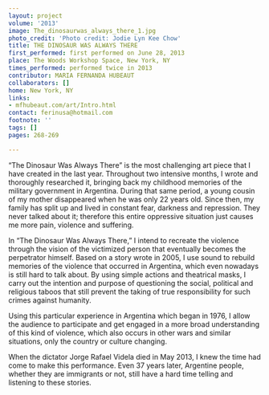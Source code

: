 ```yaml
---
layout: project
volume: '2013'
image: The_dinosaurwas_always_there_1.jpg
photo_credit: 'Photo credit: Jodie Lyn Kee Chow'
title: THE DINOSAUR WAS ALWAYS THERE
first_performed: first performed on June 28, 2013
place: The Woods Workshop Space, New York, NY
times_performed: performed twice in 2013
contributor: MARIA FERNANDA HUBEAUT
collaborators: []
home: New York, NY
links:
- mfhubeaut.com/art/Intro.html
contact: ferinusa@hotmail.com
footnote: ''
tags: []
pages: 268-269

---
```


“The Dinosaur Was Always There” is the most challenging art piece that I have created in the last year. Throughout two intensive months, I wrote and thoroughly researched it, bringing back my childhood memories of the military government in Argentina. During that same period, a young cousin of my mother disappeared when he was only 22 years old. Since then, my family has split up and lived in constant fear, darkness and repression. They never talked about it; therefore this entire oppressive situation just causes me more pain, violence and suffering.

In “The Dinosaur Was Always There,” I intend to recreate the violence through the vision of the victimized person that eventually becomes the perpetrator himself. Based on a story wrote in 2005, I use sound to rebuild memories of the violence that occurred in Argentina, which even nowadays is still hard to talk about. By using simple actions and theatrical masks, I carry out the intention and purpose of questioning the social, political and religious taboos that still prevent the taking of true responsibility for such crimes against humanity.

Using this particular experience in Argentina which began in 1976, I allow the audience to participate and get engaged in a more broad understanding of this kind of violence, which also occurs in other wars and similar situations, only the country or culture changing.

When the dictator Jorge Rafael Videla died in May 2013, I knew the time had come to make this performance. Even 37 years later, Argentine people, whether they are immigrants or not, still have a hard time telling and listening to these stories.
